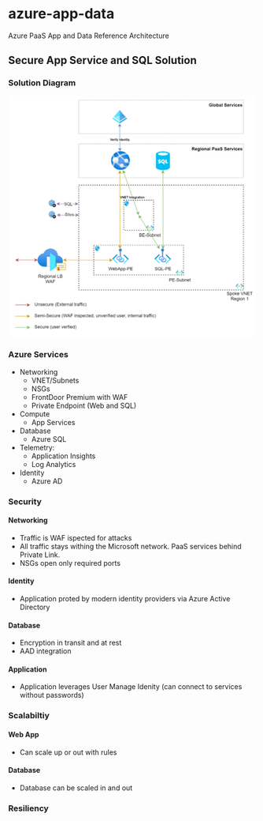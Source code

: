 # azure-app-data
Azure PaaS App and Data Reference Architecture

## Secure App Service and SQL Solution

### Solution Diagram
![Solution Diagram](https://github.com/msalemor/azure-app-data/blob/main/images/secure-paas-data-app.png)
### Azure Services
- Networking
  - VNET/Subnets
  - NSGs
  - FrontDoor Premium with WAF
  - Private Endpoint (Web and SQL)
- Compute
  - App Services
- Database
  - Azure SQL
- Telemetry:
  - Application Insights
  - Log Analytics
- Identity
  - Azure AD

### Security
#### Networking
- Traffic is WAF ispected for attacks
- All traffic stays withing the Microsoft network. PaaS services behind Private Link. 
- NSGs open only required ports
#### Identity
- Application proted by modern identity providers via Azure Active Directory
#### Database
- Encryption in transit and at rest
- AAD integration
#### Application
- Application leverages User Manage Idenity (can connect to services without passwords)
### Scalabiltiy
#### Web App
- Can scale up or out with rules
#### Database
- Database can be scaled in and out
### Resiliency
